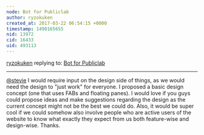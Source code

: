 ```yaml
---
node: Bot for Publiclab
author: ryzokuken
created_at: 2017-03-22 06:54:15 +0000
timestamp: 1490165655
nid: 13972
cid: 16433
uid: 493113
---
```




[ryzokuken](../profile/ryzokuken) replying to: [Bot for Publiclab](../notes/ryzokuken/02-28-2017/bot-for-publiclab)

----
[@stevie](/profile/stevie) I would require input on the design side of things, as we would need the design to "just work" for everyone. I proposed a basic design concept (one that uses FABs and floating panes). I would love if you guys could propose ideas and make suggestions regarding the design as the current concept might not be the best we could do. Also, it would be super cool if we could somehow also involve people who are active users of the website to know what exactly they expect from us both feature-wise and design-wise. Thanks.